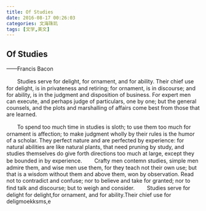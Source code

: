 ```yaml
---
title: Of Studies
date: 2016-08-17 00:26:03
categories: 文海珠玑
tags: [文学,美文]
---
```


## Of Studies ##

——Francis Bacon

　　Studies serve for delight, for ornament, and for ability. Their chief use for delight, is in privateness and retiring; for ornament, is in discourse; and for ability, is in the judgment and disposition of business. For expert men can execute, and perhaps judge of particulars, one by one; but the general counsels, and the plots and marshalling of affairs come best from those that are learned.

<!--more-->

　　To spend too much time in studies is sloth; to use them too much for ornament is affection; to make judgment wholly by their rules is the humor of a scholar. They perfect nature and are perfected by experience: for natural abilities are like natural plants, that need pruning by study, and studies themselves do give forth directions too much at large, except they be bounded in by experience.
　　Crafty men contemn studies, simple men admire them, and wise men use them, for they teach not their own use; but that is a wisdom without them and above them, won by observation. Read not to contradict and confuse; nor to believe and take for granted; nor to find talk and discourse; but to weigh and consider.
&#12288;&#12288;Studies serve for delight for delight,for ornament, and for ability.Their chief use for deligmoekksms,e
